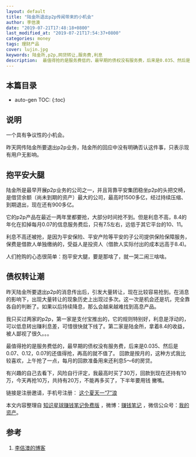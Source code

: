 ```yaml
---
layout: default
title: "陆金所退出p2p传闻带来的小机会"
author: 李佶澳
date: "2019-07-21T17:48:18+0800"
last_modified_at: "2019-07-21T17:54:37+0800"
categories: money
tags: 理财产品
cover: lujin.jpg
keywords: 陆金所,p2p,网贷转让,服务费,利息
description:  最值得抢的是服务费低的，最早期的债权没有服务费，后来是0.035、然后是0.07、0.12，0.07的还值得抢，再高的就不值了
---
```


## 本篇目录

* auto-gen TOC:
{:toc}

## 说明

一个具有争议性的小机会。

昨天网传陆金所要退出p2p业务，陆金所的回应中没有明确否认这件事，只表示现有用户无影响。

## 抱平安大腿

陆金所是最早开展p2p业务的公司之一，并且背靠平安集团稳坐p2p的头把交椅，是借贷余额（尚未到期的资产）最大的公司，最高时1500多亿，经过持续压缩、到期退出，现在还有900多亿。

它的p2p产品在最近一两年里都要抢，大部分时间抢不到。但是利息不高，8.4的年化在扣掉每月0.07的信息服务费后，只有7.5左右，远低于其它平台的10、11。

利息不高还被抢，是因为平安保险、平安产险等平安的子公司提供保险保障服务，保费是借款人单独缴纳的，受益人是投资人（借款人实际付出的成本远高于8.4)。

人们抢购的心态很简单：抱平安大腿，要是那啥了，就一哭二闹三啥啥。

## 债权转让潮

昨天陆金所要退出p2p的消息传出后，引发大量转让，现在比较容易抢到。在消息的影响下，出现大量转让的现象历史上出现过多次。这一次是机会还是坑，完全靠各自的判断了。如果以后持续降息，那么会越来越难找到高息产品。

我只买过两家的p2p，第一家是支付宝推出的，它的规则特别好，利息是浮动的，可以低息转出赚利息差，可惜很快就下线了。第二家是陆金所，拿着8.4的收益，被人鄙视了很久。。。

最值得抢的是服务费低的，最早期的债权没有服务费，后来是0.035、然后是0.07、0.12，0.07的还值得抢，再高的就不值了。
回款是按月的，这种方式我比较喜欢，上午抢了一点，每月的回款准备用来还利息5～6的房贷。

有兴趣的自己去看下，风险自行评定，我最高时买了30万，回款到现在还持有10万，今天再抢10万，共持有20万，不能再多买了，下半年要用钱 撇嘴。

链接是注册邀请，手机号注册： [这个夏天一“7”浪](https://promo.lu.com/lupromo/activity/v2/H5/LP_20190701_btjDZwt?marketFeedbackCode=eyJ1cmxUaWQiOiI1Mzk5NjI4IiwidXJsU291cmNlIjoiTUIwMDMiLCJub3RpZnlVayI6IiJ9)


本文内容整理自 [知识星球赚钱笔记免费版](https://t.zsxq.com/Jyzr7EQ) ，微博：[赚钱笔记](https://weibo.com/6876203019/profile?rightmod=1&wvr=6&mod=personinfo&is_all=1) ，微信公众号：[我的资产](https://www.lijiaocn.com/img/invest.jpg)。

## 参考

1. [李佶澳的博客][1]

[1]: https://www.lijiaocn.com "李佶澳的博客"


